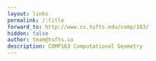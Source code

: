 ```yaml
---
layout: links
permalink: /:title
forward_to: http://www.cs.tufts.edu/comp/163/
hidden: false
author: team@tufts.io
description: COMP163 Computational Geometry
---
```

